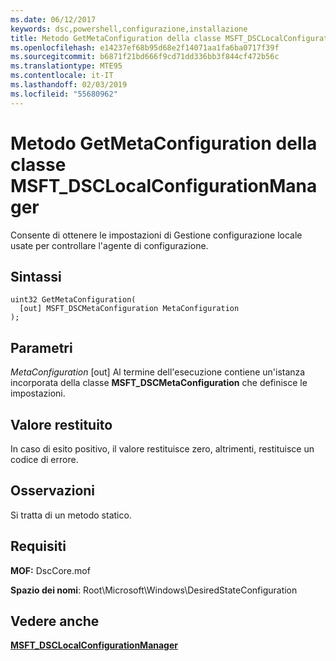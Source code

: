```yaml
---
ms.date: 06/12/2017
keywords: dsc,powershell,configurazione,installazione
title: Metodo GetMetaConfiguration della classe MSFT_DSCLocalConfigurationManager
ms.openlocfilehash: e14237ef68b95d68e2f14071aa1fa6ba0717f39f
ms.sourcegitcommit: b6871f21bd666f9cd71dd336bb3f844cf472b56c
ms.translationtype: MTE95
ms.contentlocale: it-IT
ms.lasthandoff: 02/03/2019
ms.locfileid: "55680962"
---
```

# <a name="getmetaconfiguration-method-of-the-msftdsclocalconfigurationmanager-class"></a>Metodo GetMetaConfiguration della classe MSFT_DSCLocalConfigurationManager

Consente di ottenere le impostazioni di Gestione configurazione locale usate per controllare l'agente di configurazione.

## <a name="syntax"></a>Sintassi

```mof
uint32 GetMetaConfiguration(
  [out] MSFT_DSCMetaConfiguration MetaConfiguration
);
```

## <a name="parameters"></a>Parametri

*MetaConfiguration* \[out\] Al termine dell'esecuzione contiene un'istanza incorporata della classe **MSFT_DSCMetaConfiguration** che definisce le impostazioni.

## <a name="return-value"></a>Valore restituito

In caso di esito positivo, il valore restituisce zero, altrimenti, restituisce un codice di errore.

## <a name="remarks"></a>Osservazioni

Si tratta di un metodo statico.

## <a name="requirements"></a>Requisiti

**MOF:** DscCore.mof

**Spazio dei nomi**: Root\Microsoft\Windows\DesiredStateConfiguration

## <a name="see-also"></a>Vedere anche

[**MSFT_DSCLocalConfigurationManager**](msft-dsclocalconfigurationmanager.md)